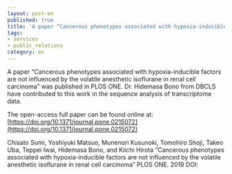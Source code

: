```yaml
---
layout: post-en
published: true
title: 'A paper “Cancerous phenotypes associated with hypoxia-inducible factors are not influenced by the volatile anesthetic isoflurane in renal cell carcinoma” was published in PLOS ONE.'
tags:
- services
- public_relations
category: en
---
```

A paper “Cancerous phenotypes associated with hypoxia-inducible factors are not influenced by the volatile anesthetic isoflurane in renal cell carcinoma” was published in PLOS ONE.
Dr. Hidemasa Bono from DBCLS have contributed to this work in the sequence analysis of transcriptome data.

The open-access full paper can be found online at:
[https://doi.org/10.1371/journal.pone.0215072](https://doi.org/10.1371/journal.pone.0215072)  

Chisato Sumi, Yoshiyuki Matsuo, Munenori Kusunoki, Tomohiro Shoji, Takeo Uba, Teppei Iwai, Hidemasa Bono, and Kiichi Hirota
 “Cancerous phenotypes associated with hypoxia-inducible factors are not influenced by the volatile anesthetic isoflurane in renal cell carcinoma” 
PLOS ONE. 2019
DOI: 
